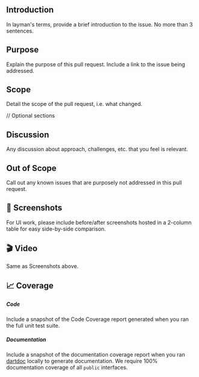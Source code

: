 ## Introduction ##

In layman's terms, provide a brief introduction to the issue. No more than 3 sentences.

## Purpose ##

Explain the purpose of this pull request. Include a link to the issue being addressed.

## Scope ##

Detail the scope of the pull request, i.e. what changed.

// Optional sections

## Discussion ##

Any discussion about approach, challenges, etc. that you feel is relevant.

## Out of Scope ##

Call out any known issues that are purposely not addressed in this pull request.

## 📱 Screenshots ##

For UI work, please include before/after screenshots hosted in a 2-column table for easy side-by-side comparison.

## 🎬 Video ##

Same as Screenshots above.

## 📈 Coverage ##

##### Code #####

Include a snapshot of the Code Coverage report generated when you ran the full unit test suite.

##### Documentation #####

Include a snapshot of the documentation coverage report when you ran [dartdoc](https://pub.dev/packages/dartdoc/install) locally to generate documentation. We require 100% documentation coverage of all `public` interfaces.
